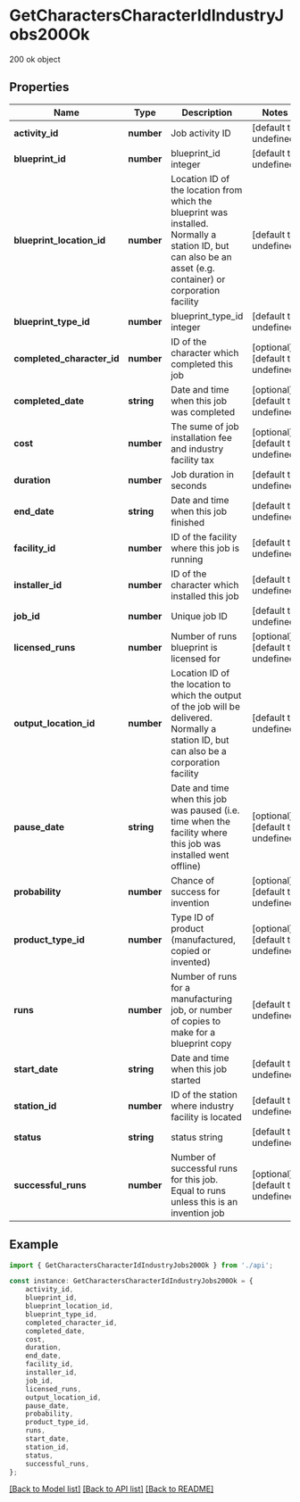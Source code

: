 # GetCharactersCharacterIdIndustryJobs200Ok

200 ok object

## Properties

Name | Type | Description | Notes
------------ | ------------- | ------------- | -------------
**activity_id** | **number** | Job activity ID | [default to undefined]
**blueprint_id** | **number** | blueprint_id integer | [default to undefined]
**blueprint_location_id** | **number** | Location ID of the location from which the blueprint was installed. Normally a station ID, but can also be an asset (e.g. container) or corporation facility | [default to undefined]
**blueprint_type_id** | **number** | blueprint_type_id integer | [default to undefined]
**completed_character_id** | **number** | ID of the character which completed this job | [optional] [default to undefined]
**completed_date** | **string** | Date and time when this job was completed | [optional] [default to undefined]
**cost** | **number** | The sume of job installation fee and industry facility tax | [optional] [default to undefined]
**duration** | **number** | Job duration in seconds | [default to undefined]
**end_date** | **string** | Date and time when this job finished | [default to undefined]
**facility_id** | **number** | ID of the facility where this job is running | [default to undefined]
**installer_id** | **number** | ID of the character which installed this job | [default to undefined]
**job_id** | **number** | Unique job ID | [default to undefined]
**licensed_runs** | **number** | Number of runs blueprint is licensed for | [optional] [default to undefined]
**output_location_id** | **number** | Location ID of the location to which the output of the job will be delivered. Normally a station ID, but can also be a corporation facility | [default to undefined]
**pause_date** | **string** | Date and time when this job was paused (i.e. time when the facility where this job was installed went offline) | [optional] [default to undefined]
**probability** | **number** | Chance of success for invention | [optional] [default to undefined]
**product_type_id** | **number** | Type ID of product (manufactured, copied or invented) | [optional] [default to undefined]
**runs** | **number** | Number of runs for a manufacturing job, or number of copies to make for a blueprint copy | [default to undefined]
**start_date** | **string** | Date and time when this job started | [default to undefined]
**station_id** | **number** | ID of the station where industry facility is located | [default to undefined]
**status** | **string** | status string | [default to undefined]
**successful_runs** | **number** | Number of successful runs for this job. Equal to runs unless this is an invention job | [optional] [default to undefined]

## Example

```typescript
import { GetCharactersCharacterIdIndustryJobs200Ok } from './api';

const instance: GetCharactersCharacterIdIndustryJobs200Ok = {
    activity_id,
    blueprint_id,
    blueprint_location_id,
    blueprint_type_id,
    completed_character_id,
    completed_date,
    cost,
    duration,
    end_date,
    facility_id,
    installer_id,
    job_id,
    licensed_runs,
    output_location_id,
    pause_date,
    probability,
    product_type_id,
    runs,
    start_date,
    station_id,
    status,
    successful_runs,
};
```

[[Back to Model list]](../README.md#documentation-for-models) [[Back to API list]](../README.md#documentation-for-api-endpoints) [[Back to README]](../README.md)
